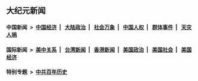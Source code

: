 ## 大纪元新闻

#### 中国新闻 &nbsp;>&nbsp; [中国经济](indexes/ncid283/README.md?09011245) &nbsp;| &nbsp; [大陆政治](indexes/ncid277/README.md?09011245) &nbsp;| &nbsp; [社会万象](indexes/ncid282/README.md?09011245) &nbsp;| &nbsp; [中国人权](indexes/ncid278/README.md?09011245) &nbsp;| &nbsp; [群体事件](indexes/ncid279/README.md?09011245) &nbsp;| &nbsp; [天灾人祸](indexes/ncid280/README.md?09011245)

#### 国际新闻 &nbsp;>&nbsp; [美中关系](indexes/nf1412576/README.md?09011245) &nbsp;| &nbsp; [台湾新闻](indexes/ncid1349361/README.md?09011245) &nbsp;| &nbsp; [香港新闻](indexes/ncid1349362/README.md?09011245) &nbsp;| &nbsp; [美国政治](indexes/ncid1078159/README.md?09011245) &nbsp;| &nbsp; [美国社会](indexes/ncid1078160/README.md?09011245) &nbsp;| &nbsp; [美国经济](indexes/ncid1078158/README.md?09011245)

#### 特别专题 &nbsp;>&nbsp; [中共百年历史](https://github.com/epoch-news/epoch-special/blob/master/README.md?09011245)  
